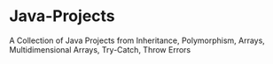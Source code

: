 # Java-Projects
A Collection of Java Projects from Inheritance, Polymorphism, Arrays, Multidimensional Arrays, Try-Catch, Throw Errors 

